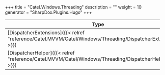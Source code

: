 

+++
title = "Catel.Windows.Threading" 
description = ""
weight = 10
generator = "SharpDox.Plugins.Hugo"
+++

Type|Description
---|---
[DispatcherExtensions]({{&lt; relref "reference/Catel.MVVM/Catel/Windows/Threading/DispatcherExtensions.md" &gt;}})| 
[DispatcherHelper]({{&lt; relref "reference/Catel.MVVM/Catel/Windows/Threading/DispatcherHelper.md" &gt;}})| 

